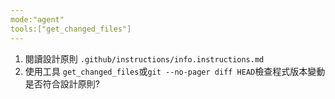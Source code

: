 ```yaml
---
mode:"agent"
tools:["get_changed_files"]
---
```


1. 閱讀設計原則 `.github/instructions/info.instructions.md`
2. 使用工具 `get_changed_files`或`git --no-pager diff HEAD`檢查程式版本變動是否符合設計原則?
